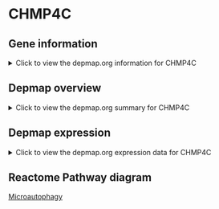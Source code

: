 <h1>CHMP4C</h1>

<h2>Gene information</h2>
<details>
  <summary>Click to view the depmap.org information for CHMP4C</summary>
  <iframe src="https://depmap.org/portal/gene/CHMP4C?tab=about" style="border:none;width:100%;height:800px"></iframe>
</details>

<h2>Depmap overview</h2>
<details>
  <summary>Click to view the depmap.org summary for CHMP4C</summary>
  <iframe src="https://depmap.org/portal/gene/CHMP4C?tab=overview" style="border:none;width:100%;height:800px"></iframe>
</details>

<h2>Depmap expression</h2>
<details>
  <summary>Click to view the depmap.org expression data for CHMP4C</summary>
  <iframe src="https://depmap.org/portal/gene/CHMP4C?tab=characterization" style="border:none;width:100%;height:800px"></iframe>
</details>



<h2>Reactome Pathway diagram</h2>
<a href="https://reactome.org/PathwayBrowser/#/R-HSA-9615710" target="_BLANK">Microautophagy</a>



